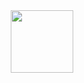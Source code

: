 <div id="header" align="center">
  <img src="[https://media.giphy.com/media/M9gbBd9nbDrOTu1Mqx/giphy.gif](https://media.giphy.com/media/YPJ5gi3MZzSjhtQTIk/giphy.gif)" width="100"/>
</div>

